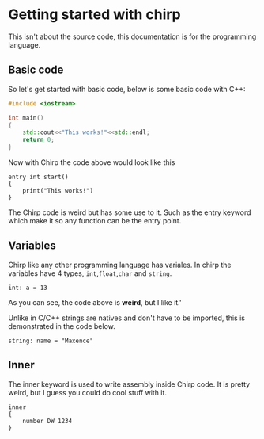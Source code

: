 # Getting started with chirp
This isn't about the source code, this documentation is for the programming language.

## Basic code
So let's get started with basic code, below is some basic code with C++:
``` cpp
#include <iostream>

int main()
{
	std::cout<<"This works!"<<std::endl;
	return 0;
}
```
Now with Chirp the code above would look like this
```chirp 
entry int start()
{
	print("This works!")
}
```
The Chirp code is weird but has some use to it. Such as the entry keyword which make it so any function can be the entry point. 

## Variables
Chirp like any other programming language has variales. In chirp the variables have 4 types, ``int``,``float``,``char`` and ``string``.
```chirp
int: a = 13
```
As you can see, the code above is **weird**, but I like it.'

Unlike in C/C++ strings are  natives and don't have to be imported, this is demonstrated in the code below.
```chirp
string: name = "Maxence"
```

## Inner
The inner keyword is used to write assembly inside Chirp code. It is pretty weird, but I guess you could do cool stuff with it.

```chirp
inner
{
	number DW 1234
}
```

